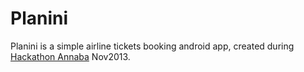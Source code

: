 # Planini
Planini is a simple airline tickets booking android app, created during [Hackathon Annaba](http://hackathonannaba.com/) Nov2013.

